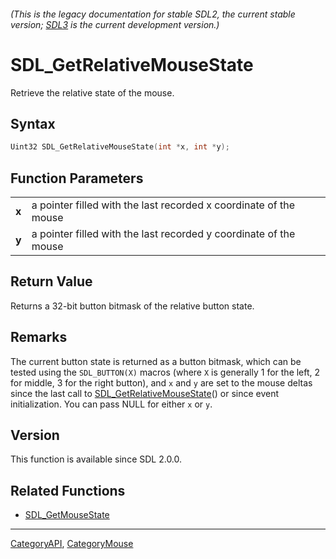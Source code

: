 ###### (This is the legacy documentation for stable SDL2, the current stable version; [SDL3](https://wiki.libsdl.org/SDL3/) is the current development version.)
# SDL_GetRelativeMouseState

Retrieve the relative state of the mouse.

## Syntax

```c
Uint32 SDL_GetRelativeMouseState(int *x, int *y);

```

## Function Parameters

|           |                                                                   |
| --------- | ----------------------------------------------------------------- |
| **x**     | a pointer filled with the last recorded x coordinate of the mouse |
| **y**     | a pointer filled with the last recorded y coordinate of the mouse |

## Return Value

Returns a 32-bit button bitmask of the relative button state.

## Remarks

The current button state is returned as a button bitmask, which can be
tested using the `SDL_BUTTON(X)` macros (where `X` is generally 1 for the
left, 2 for middle, 3 for the right button), and `x` and `y` are set to the
mouse deltas since the last call to
[SDL_GetRelativeMouseState](SDL_GetRelativeMouseState)() or since event
initialization. You can pass NULL for either `x` or `y`.

## Version

This function is available since SDL 2.0.0.

## Related Functions

* [SDL_GetMouseState](SDL_GetMouseState)

----
[CategoryAPI](CategoryAPI), [CategoryMouse](CategoryMouse)



